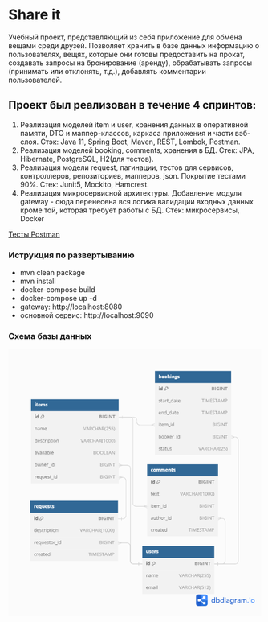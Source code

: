 # Share it
Учебный проект, представляющий из себя приложение для обмена вещами среди друзей. Позволяет хранить в базе данных информацию о пользователях, вещях, которые они готовы предоставить на прокат, создавать запросы на бронирование (аренду), обрабатывать запросы (принимать или отклонять, т.д.), добавлять комментарии пользователей.

## Проект был реализован в течение 4 спринтов:
1. Реализация моделей item и user, хранения данных в оперативной памяти, DTO и маппер-классов, каркаса приложения и части вэб-слоя.
Стэк: Java 11, Spring Boot, Maven, REST, Lombok, Postman.
2. Реализация моделей booking, comments, хранения в БД.
Стек: JPA, Hibernate, PostgreSQL, H2(для тестов).
3. Реализация модели request, пагинации, тестов для сервисов, контроллеров, репозиториев, мапперов, json. Покрытие тестами 90%.
Стек: Junit5, Mockito, Hamcrest.
4. Реализация микросервисной архитектуры. Добавление модуля  gateway - сюда перенесена вся логика валидации входных данных кроме той, которая требует работы с БД.
Стек: микросервисы, Docker

[Тесты Postman](https://github.com/yandex-praktikum/java-shareit/blob/add-docker/postman/sprint.json)

### Иструкция по развертыванию
* mvn clean package
* mvn install
* docker-compose build
* docker-compose up -d
* gateway: http://localhost:8080
* основной сервис: http://localhost:9090

### Схема базы данных

![Схема](shareit.png)

